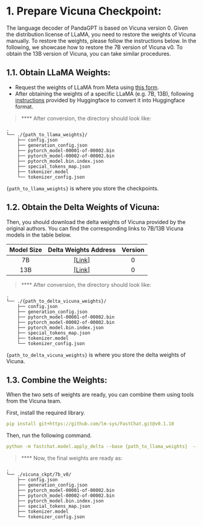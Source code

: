 # 1. Prepare Vicuna Checkpoint:

The language decoder of PandaGPT is based on Vicuna version 0. Given the distribution license of LLaMA, you need to restore the weights of Vicuna manually. To restore the weights, please follow the instructions below. In the following, we showcase how to restore the 7B version of Vicuna v0. To obtain the 13B version of Vicuna, you can take similar procedures. 

## 1.1. Obtain LLaMA Weights:
* Request the weights of LLaMA from Meta using [this form](https://docs.google.com/forms/d/e/1FAIpQLSfqNECQnMkycAp2jP4Z9TFX0cGR4uf7b_fBxjY_OjhJILlKGA/viewform).
* After obtaining the weights of a specific LLaMA (e.g. 7B, 13B), following [instructions](https://huggingface.co/docs/transformers/main/model_doc/llama) provided by Huggingface to convert it into Huggingface format. 

> **** After conversion, the directory should look like:

    .
    └── ./{path_to_llama_weights}/             
        ├── config.json
        ├── generation_config.json
        ├── pytorch_model-00001-of-00002.bin
        ├── pytorch_model-00002-of-00002.bin
        ├── pytorch_model.bin.index.json
        ├── special_tokens_map.json
        ├── tokenizer.model
        └── tokenizer_config.json
        
`{path_to_llama_weights}` is where you store the checkpoints.


## 1.2. Obtain the Delta Weights of Vicuna:

Then, you should download the delta weights of Vicuna provided by the original authors. You can find the corresponding links to 7B/13B Vicuna models in the table below.

|**Model Size**|**Delta Weights Address**|**Version**|
|:-------------:|:-------------:|:-------------:|
|7B|[[Link]](https://huggingface.co/lmsys/vicuna-7b-delta-v0)|0|
|13B|[[Link]](https://huggingface.co/lmsys/vicuna-13b-delta-v0)|0|



> **** After conversion, the directory should look like:

    .
    └── ./{path_to_delta_vicuna_weights}/             
        ├── config.json
        ├── generation_config.json
        ├── pytorch_model-00001-of-00002.bin
        ├── pytorch_model-00002-of-00002.bin
        ├── pytorch_model.bin.index.json
        ├── special_tokens_map.json
        ├── tokenizer.model
        └── tokenizer_config.json
      
`{path_to_delta_vicuna_weights}` is where you store the delta weights of Vicuna.

## 1.3. Combine the Weights:

When the two sets of weights are ready, you can combine them using tools from the Vicuna team.

First, install the required library.
```yaml
pip install git+https://github.com/lm-sys/FastChat.git@v0.1.10
```

Then, run the following command. 
```yaml
python -m fastchat.model.apply_delta --base {path_to_llama_weights}  --target ./vicuna_ckpt/7b_v0/  --delta {path_to_delta_vicuna_weights}
```

> **** Now, the final weights are ready as:

    .
    └── ./vicuna_ckpt/7b_v0/             
        ├── config.json
        ├── generation_config.json
        ├── pytorch_model-00001-of-00002.bin
        ├── pytorch_model-00002-of-00002.bin
        ├── pytorch_model.bin.index.json
        ├── special_tokens_map.json
        ├── tokenizer.model
        └── tokenizer_config.json


